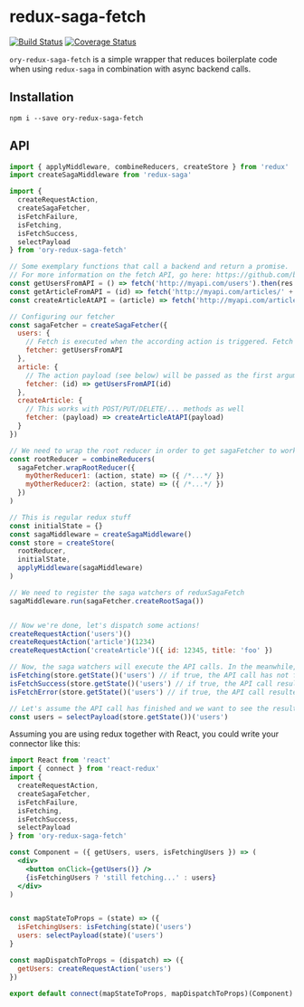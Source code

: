 # redux-saga-fetch

[![Build Status](https://travis-ci.org/ory/redux-saga-fetch.svg?branch=master)](https://travis-ci.org/ory/redux-saga-fetch)
[![Coverage Status](https://coveralls.io/repos/github/ory/redux-saga-fetch/badge.svg?branch=master)](https://coveralls.io/github/ory/redux-saga-fetch?branch=master)

`ory-redux-saga-fetch` is a simple wrapper that reduces boilerplate code when using `redux-saga` in combination with
async backend calls.

## Installation

```
npm i --save ory-redux-saga-fetch
```

## API

```jsx
import { applyMiddleware, combineReducers, createStore } from 'redux'
import createSagaMiddleware from 'redux-saga'

import {
  createRequestAction,
  createSagaFetcher,
  isFetchFailure,
  isFetching,
  isFetchSuccess,
  selectPayload
} from 'ory-redux-saga-fetch'

// Some exemplary functions that call a backend and return a promise.
// For more information on the fetch API, go here: https://github.com/bitinn/node-fetch
const getUsersFromAPI = () => fetch('http://myapi.com/users').then(res => res.JSON())
const getArticleFromAPI = (id) => fetch('http://myapi.com/articles/' + id).then(res => res.JSON())
const createArticleAtAPI = (article) => fetch('http://myapi.com/articles', { method: 'POST', body: JSON.stringify(article) }).then(res => res.JSON())

// Configuring our fetcher
const sagaFetcher = createSagaFetcher({
  users: {
    // Fetch is executed when the according action is triggered. Fetch expects a function that returns a Promise.
    fetcher: getUsersFromAPI
  },
  article: {
    // The action payload (see below) will be passed as the first argument.
    fetcher: (id) => getUsersFromAPI(id)
  },
  createArticle: {
    // This works with POST/PUT/DELETE/... methods as well
    fetcher: (payload) => createArticleAtAPI(payload)
  }
})

// We need to wrap the root reducer in order to get sagaFetcher to work.
const rootReducer = combineReducers(
  sagaFetcher.wrapRootReducer({
    myOtherReducer1: (action, state) => ({ /*...*/ })
    myOtherReducer2: (action, state) => ({ /*...*/ })
  })
)

// This is regular redux stuff
const initialState = {}
const sagaMiddleware = createSagaMiddleware()
const store = createStore(
  rootReducer,
  initialState,
  applyMiddleware(sagaMiddleware)
)

// We need to register the saga watchers of reduxSagaFetch
sagaMiddleware.run(sagaFetcher.createRootSaga())


// Now we're done, let's dispatch some actions!
createRequestAction('users')()
createRequestAction('article')(1234)
createRequestAction('createArticle')({ id: 12345, title: 'foo' })

// Now, the saga watchers will execute the API calls. In the meanwhile, you can check the status of each request using
isFetching(store.getState()('users') // if true, the API call has not finished yet.
isFetchSuccess(store.getState()('users') // if true, the API call resultet in Promise.resolve()
isFetchError(store.getState()('users') // if true, the API call resultet in Promise.reject()

// Let's assume the API call has finished and we want to see the result. This works for both cases (error and success).
const users = selectPayload(store.getState())('users')
```

Assuming you are using redux together with React, you could write your connector like this:

```jsx
import React from 'react'
import { connect } from 'react-redux'
import {
  createRequestAction,
  createSagaFetcher,
  isFetchFailure,
  isFetching,
  isFetchSuccess,
  selectPayload
} from 'ory-redux-saga-fetch'

const Component = ({ getUsers, users, isFetchingUsers }) => (
  <div>
    <button onClick={getUsers()} />
    {isFetchingUsers ? 'still fetching...' : users}
  </div>
)


const mapStateToProps = (state) => ({
  isFetchingUsers: isFetching(state)('users')
  users: selectPayload(state)('users')
}

const mapDispatchToProps = (dispatch) => ({
  getUsers: createRequestAction('users')
})

export default connect(mapStateToProps, mapDispatchToProps)(Component)
```
